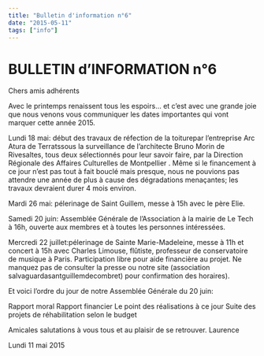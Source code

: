 ```yaml
---
title: "Bulletin d'information n°6"
date: "2015-05-11"
tags: ["info"]
---
```


# BULLETIN d’INFORMATION n°6

Chers amis adhérents

Avec le printemps renaissent tous les espoirs… et c’est avec une grande joie que nous venons vous communiquer les dates importantes qui vont marquer cette année 2015.

Lundi 18 mai: début des travaux de réfection de la toiturepar l’entreprise Arc Atura de Terratssous la surveillance de l’architecte Bruno Morin de Rivesaltes, tous deux sélectionnés pour leur savoir faire, par la Direction Régionale des Affaires Culturelles de Montpellier . Même si le financement à ce jour n’est pas tout à fait bouclé mais presque, nous ne pouvions pas attendre une année de plus à cause des dégradations menaçantes; les travaux devraient durer 4 mois environ.

Mardi 26 mai: pélerinage de Saint Guillem, messe à 15h avec le père Elie.

Samedi 20 juin: Assemblée Générale de l’Association à la mairie de Le Tech à 16h, ouverte aux membres et à toutes les personnes intéressées.

Mercredi 22 juillet:pélerinage de Sainte Marie-Madeleine, messe à 11h et concert à 15h avec Charles Limouse, flûtiste, professeur de conservatoire de musique à Paris. Participation libre pour aide financière au projet. Ne manquez pas de consulter la presse ou notre site (association salvaguardasantguillemdecombret) pour confirmation des horaires).

Et voici l’ordre du jour de notre Assemblée Générale du 20 juin:

Rapport moral
Rapport financier
Le point des réalisations à ce jour
Suite des projets de réhabilitation selon le budget

Amicales salutations à vous tous et au plaisir de se retrouver.
Laurence

Lundi 11 mai 2015
